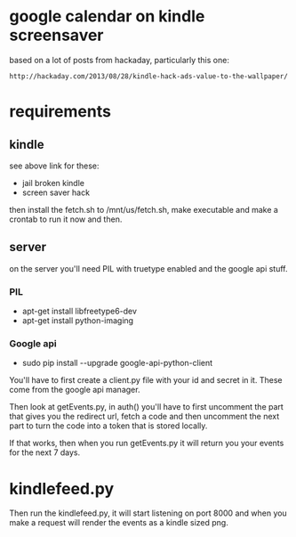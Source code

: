 # google calendar on kindle screensaver

based on a lot of posts from hackaday, particularly this one: 

    http://hackaday.com/2013/08/28/kindle-hack-ads-value-to-the-wallpaper/

# requirements

## kindle

see above link for these:

* jail broken kindle
* screen saver hack 

then install the fetch.sh to /mnt/us/fetch.sh, make executable and make a crontab to run it now and then.

## server

on the server you'll need PIL with truetype enabled and the google api stuff.

### PIL

* apt-get install libfreetype6-dev
* apt-get install python-imaging

### Google api

* sudo pip install --upgrade google-api-python-client

You'll have to first create a client.py file with your id and secret in it. These come from the google api manager.

Then look at getEvents.py, in auth() you'll have to first uncomment the part that gives you the redirect url, fetch a code and then uncomment the next part to turn the code into a token that is stored locally. 

If that works, then when you run getEvents.py it will return you your events for the next 7 days.

# kindlefeed.py

Then run the kindlefeed.py, it will start listening on port 8000 and when you make a request will render the events as a kindle sized png.
